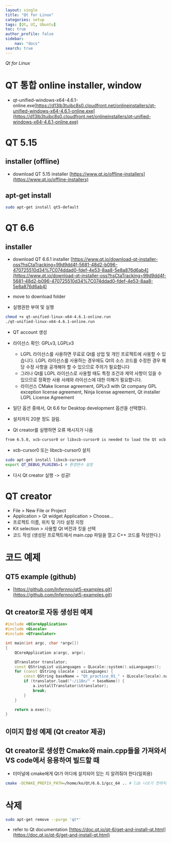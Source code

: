 ```yaml
---
layout: single
title: "Qt for Linux"
categories: setup
tags: [Qt, UI, Ubuntu]
toc: true
author_profile: false
sidebar:
    nav: "docs"
search: true
---
```

*Qt for Linux*


# QT 통합 online installer, window
- qt-unified-windows-x64-4.6.1-online.exe[https://d13lb3tujbc8s0.cloudfront.net/onlineinstallers/qt-unified-windows-x64-4.6.1-online.exe](https://d13lb3tujbc8s0.cloudfront.net/onlineinstallers/qt-unified-windows-x64-4.6.1-online.exe)

# QT 5.15 

## installer (offline)
- download QT 5.15 installer [https://www.qt.io/offline-installers](https://www.qt.io/offline-installers)

## apt-get install

```bash
sudo apt-get install qt5-default
```

# QT 6.6 

## installer

- download QT 6.6.1 installer [https://www.qt.io/download-qt-installer-oss?hsCtaTracking=99d9dd4f-5681-48d2-b096-470725510d34%7C074ddad0-fdef-4e53-8aa8-5e8a876d6ab4](https://www.qt.io/download-qt-installer-oss?hsCtaTracking=99d9dd4f-5681-48d2-b096-470725510d34%7C074ddad0-fdef-4e53-8aa8-5e8a876d6ab4)

- move to download folder 

- 실행권한 부여 및 실행

```bash
chmod +x qt-unified-linux-x64-4.6.1-online.run
./qt-unified-linux-x64-4.6.1-online.run
```

- QT account 생성 []()

- 라이선스 확인: GPLv3, LGPLv3
	- LGPL 라이선스를 사용하면 무료로 Qt를 상업 및 개인 프로젝트에 사용할 수 있습니다. LGPL 라이선스를 사용하는 경우에도 Qt의 소스 코드를 수정한 경우 해당 수정 사항을 공개해야 할 수 있으므로 주의가 필요합니다
	- 그러나 Qt를 LGPL 라이선스로 사용할 때도 특정 조건과 제약 사항이 있을 수 있으므로 정확한 사용 사례와 라이선스에 대한 이해가 필요합니다.
	- 라이선스 CMake license agreement, GPLv3 with Qt company GPL exception license agreement, Ninja license agreement, Qt installer LGPL License Agreement

- 일단 옵션 중에서, Qt 6.6 for Desktop development 옵션을 선택했다.

- 설치까지 20분 정도 걸림.

- Qt creator를 실행하면 오류 메시지가 나옴

```bash
from 6.5.0, xcb-cursor0 or libxcb-cursor0 is needed to load the Qt xcb plaform plugin. Could not load the Qt platform plugin xcb in '' even though it was found. This application failed to start because no Qt platform plugin could be initialized. Reinstalling the application may fix this problem. Available platform plugins are: minimal, vkkhrdisplay, eglfs, linuxfb, offscreen, vnc, wayland-egl, minimalegl, wayland, xcb.
```

- xcb-cursor0 또는 libxcb-cursor0 설치

```bash
sudo apt-get install libxcb-cursor0
export QT_DEBUG_PLUGINS=1 # 환경변수 설정
```

- 다시 Qt creator 실행 -> 성공!

# QT creator

- File > New File or Project
- Application > Qt widget Application > Choose...
- 프로젝트 이름, 위치 및 기타 설정 지정
- Kit selection > 사용할 Qt 버전과 킷을 선택
- 코드 작성 (생성된 프로젝트에서 main.cpp 파일을 열고 C++ 코드를 작성한다.)


# 코드 예제

## QT5 example (github)
- [https://github.com/Infernno/qt5-examples.git](https://github.com/Infernno/qt5-examples.git)

## Qt creator로 자동 생성된 예제

```cpp
#include <QCoreApplication>
#include <QLocale>
#include <QTranslator>

int main(int argc, char *argv[])
{
    QCoreApplication a(argc, argv);

    QTranslator translator;
    const QStringList uiLanguages = QLocale::system().uiLanguages();
    for (const QString &locale : uiLanguages) {
        const QString baseName = "Qt_practice_01_" + QLocale(locale).name();
        if (translator.load(":/i18n/" + baseName)) {
            a.installTranslator(&translator);
            break;
        }
    }

    return a.exec();
}
```

## 이미지 합성 예제 (Qt creator 제공)



## Qt creator로 생성한 Cmake와 main.cpp들을 가져와서 VS code에서 응용하여 빌드할 때
- 터미널에 cmake에게 Qt가 어디에 설치되어 있는 지 알려줘야 한다(일회용)

```bash
cmake -DCMAKE_PREFIX_PATH=/home/ko/Qt/6.6.1/gcc_64 .. # lib 나오기 전까지의 설치경로
```

# 삭제

```bash
sudo apt-get remove --purge 'qt*'
```






- refer to Qt documentation [https://doc.qt.io/qt-6/get-and-install-qt.html](https://doc.qt.io/qt-6/get-and-install-qt.html)